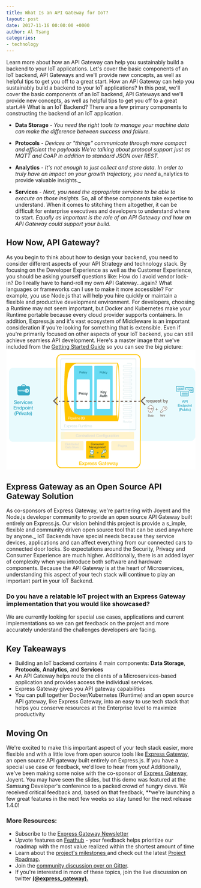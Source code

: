 ```yaml
---
title: What Is an API Gateway for IoT?
layout: post
date: 2017-11-16 00:00:00 +0000
author: Al Tsang
categories:
- technology
---
```

Learn more about how an API Gateway can help you sustainably build a backend to your IoT applications. Let's cover the basic components of an IoT backend, API Gateways and we'll provide new concepts, as well as helpful tips to get you off to a great start.<!--excerpt-->
How an API Gateway can help you sustainably build a backend to your IoT applications? In this post, we'll cover the basic components of an IoT backend, API Gateways and we'll provide new concepts, as well as helpful tips to get you off to a great start.## What is an IoT Backend?
There are a few primary components to constructing the backend of an IoT application.

* **Data Storage** - _You need the right tools to manage your machine data can make the difference between success and failure._

* **Protocols** - _Devices or "things" communicate through more compact and efficient the payloads We're talking about protocol support just as MQTT and CoAP in addition to standard JSON over REST._

* **Analytics** - _It's not enough to just collect and store data. In order to truly have an impact on your growth trajectory, you need_ a_nalytics to provide valuable insights._

* **Services** - _Next, you need the appropriate services to be able to execute on those insights._
  So, all of these components take expertise to understand. When it comes to stitching them altogether, it can be difficult for enterprise executives and developers to understand where to start. _Equally as important is the role of an API Gateway and how an API Gateway could support your build._

## How Now, API Gateway?
As you begin to think about how to design your backend, you need to consider different aspects of your API Strategy and technology stack. By focusing on the Developer Experience as well as the Customer Experience, you should be asking yourself questions like: How do I avoid vendor lock-in? Do I really have to hand-roll my own API Gateway...again? What languages or frameworks can I use to make it more accessible?
For example, you use Node.js that will help you hire quickly or maintain a flexible and productive development environment. For developers, choosing a Runtime may not seem important, but Docker and Kubernetes make your Runtime portable because every cloud provider supports containers.  In addition, Express.js and it's vast ecosystem of Middleware is an important consideration if you're looking for something that is extensible.
Even if you're primarily focused on other aspects of your IoT backend, you can still achieve seamless API development.
Here's a master image that we've included from the [Getting Started Guide](http://www.express-gateway.io/getting-started/ "Express Gateway Getting Started Guide") so you can see the big picture:
![](/assets/img/secure-2.png)

## Express Gateway as an Open Source API Gateway Solution
As co-sponsors of Express Gateway, we're partnering with Joyent and the Node.js developer community to provide an open source API Gateway built entirely on Express.js.
Our vision behind this project is provide a s_imple, flexible and community driven open source tool that can be used anywhere by anyone._
IoT Backends have special needs because they service devices, applications and can affect everything from our connected cars to connected door locks. So expectations around the Security, Privacy and Consumer Experience are much higher. Additionally, there is an added layer of complexity when you introduce both software and hardware components.
Because the API Gateway is at the heart of Microservices, understanding this aspect of your tech stack will continue to play an important part in your IoT Backend.
### Do you have a relatable IoT project with an Express Gateway implementation that you would like showcased?
We are currently looking for special use cases, applications and current implementations so we can get feedback on the project and more accurately understand the challenges developers are facing.
## Key Takeaways
* Building an IoT backend contains 4 main components: **Data Storage**, **Protocols**, **Analytics**, and **Services**
* An API Gateway helps route the clients of a Microservices-based application and provides access the individual services.
* Express Gateway gives you API gateway capabilities
* You can pull together Docker/Kubernetes (Runtime) and an open source API gateway, like Express Gateway, into an easy to use tech stack that helps you conserve resources at the Enterprise level to maximize productivity
## Moving On
We're excited to make this important aspect of your tech stack easier, more flexible and with a little love from open source tools like  [Express Gateway](http://www.express-gateway.io), an open source API gateway built entirely on Express.js. If you have a special use case or feedback, we'd love to hear from you! Additionally, we've been making some noise with the co-sponsor of  [Express Gateway](http://www.express-gateway.io), Joyent. You may have seen the slides, but this demo was featured at the Samsung Developer's conference to a packed crowd of hungry devs. We received critical feedback and, based on that feedback, **we're launching a few great features in the next few weeks so stay tuned for the next release 1.4.0!

### More Resources:
* Subscribe to the  [Express Gateway Newsletter](http://eepurl.com/cVOqd5 "Express Gateway Newsletter")
* Upvote features on  [Feathub](https://feathub.com/ExpressGateway/express-gateway "Express Gateway on Feathub")  - your feedback helps prioritize our roadmap with the most value realized within the shortest amount of time
* Learn about the   [project's milestones ](https://github.com/ExpressGateway/express-gateway/milestones "Express Gateway Project Roadmap")and check out the latest [Project Roadmap](https://github.com/ExpressGateway/express-gateway/milestones "Express Gateway Project Roadmap").
* Join the   [community discussion over on Gitter](https://gitter.im/ExpressGateway/express-gateway "Express Gateway Gitter Community").
* If you're interested in more of these topics, join the live discussion on twitter  [**(@express_gateway).**](https://twitter.com/express_gateway)